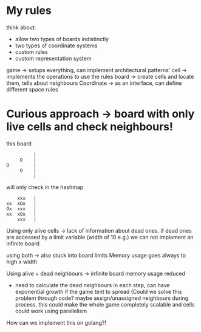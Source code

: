 
# My rules
think about:
- allow two types of boards indistinctly
- two types of coordinate systems
- custom rules
- custom representation system

game -> setups everything, can implement architectural patterns'
cell -> implements the operations to use the rules
board -> create cells and locate them, tells about neighbours
Coordinate -> as an interface, can define different space rules

# Curious approach -> board with only live cells and check neighbours!
this board
```
          |
     O    |
O         |
     O    |
          |
```
will only check in the hashmap
```
    xxx   |
xx  xOx   |
Ox  xxx   |
xx  xOx   |
    xxx   |
```

Using only alive cells ->
lack of information about dead ones.
if dead ones are accessed by a limit variable (width of 10 e.g.) we can not implement an infinite board

using both ->
also stuck into board limits
Memory usage goes always to high x width

Using alive + dead neighbours ->
infinite board
memory usage reduced
- need to calculate the dead neighbours in each step, can have exponential growth if the game tent to spread (Could we solve this problem through code? maybe assign/unassigned neighbours during process, this could make the whole game completely scalable and cells could work using parallelism

How can we implement this on golang?!
